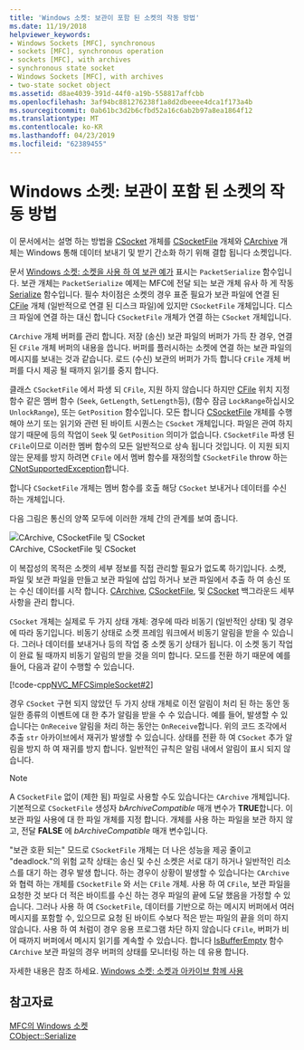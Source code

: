 ```yaml
---
title: 'Windows 소켓: 보관이 포함 된 소켓의 작동 방법'
ms.date: 11/19/2018
helpviewer_keywords:
- Windows Sockets [MFC], synchronous
- sockets [MFC], synchronous operation
- sockets [MFC], with archives
- synchronous state socket
- Windows Sockets [MFC], with archives
- two-state socket object
ms.assetid: d8ae4039-391d-44f0-a19b-558817affcbb
ms.openlocfilehash: 3af94bc881276238f1a8d2dbeeee4dca1f173a4b
ms.sourcegitcommit: 0ab61bc3d2b6cfbd52a16c6ab2b97a8ea1864f12
ms.translationtype: MT
ms.contentlocale: ko-KR
ms.lasthandoff: 04/23/2019
ms.locfileid: "62389455"
---
```

# <a name="windows-sockets-how-sockets-with-archives-work"></a>Windows 소켓: 보관이 포함 된 소켓의 작동 방법

이 문서에서는 설명 하는 방법을 [CSocket](../mfc/reference/csocket-class.md) 개체를 [CSocketFile](../mfc/reference/csocketfile-class.md) 개체와 [CArchive](../mfc/reference/carchive-class.md) 개체는 Windows 통해 데이터 보내기 및 받기 간소화 하기 위해 결합 됩니다 소켓입니다.

문서 [Windows 소켓: 소켓을 사용 하 여 보관 예가](../mfc/windows-sockets-example-of-sockets-using-archives.md) 표시는 `PacketSerialize` 함수입니다. 보관 개체는 `PacketSerialize` 예제는 MFC에 전달 되는 보관 개체 유사 하 게 작동 [Serialize](../mfc/reference/cobject-class.md#serialize) 함수입니다. 필수 차이점은 소켓의 경우 표준 필요가 보관 파일에 연결 된 [CFile](../mfc/reference/cfile-class.md) 개체 (일반적으로 연결 된 디스크 파일)에 있지만 `CSocketFile` 개체입니다. 디스크 파일에 연결 하는 대신 합니다 `CSocketFile` 개체가 연결 하는 `CSocket` 개체입니다.

`CArchive` 개체 버퍼를 관리 합니다. 저장 (송신) 보관 파일의 버퍼가 가득 찬 경우, 연결 된 `CFile` 개체 버퍼의 내용을 씁니다. 버퍼를 플러시하는 소켓에 연결 하는 보관 파일의 메시지를 보내는 것과 같습니다. 로드 (수신) 보관의 버퍼가 가득 합니다 `CFile` 개체 버퍼를 다시 제공 될 때까지 읽기를 중지 합니다.

클래스 `CSocketFile` 에서 파생 되 `CFile`, 지원 하지 않습니다 하지만 [CFile](../mfc/reference/cfile-class.md) 위치 지정 함수 같은 멤버 함수 (`Seek`, `GetLength`, `SetLength`등), (함수 잠금 `LockRange`하십시오 `UnlockRange`), 또는 `GetPosition` 함수입니다. 모든 합니다 [CSocketFile](../mfc/reference/csocketfile-class.md) 개체를 수행 해야 쓰기 또는 읽기와 관련 된 바이트 시퀀스는 `CSocket` 개체입니다. 파일은 관여 하지 않기 때문에 등의 작업이 `Seek` 및 `GetPosition` 의미가 없습니다. `CSocketFile` 파생 된 `CFile`이므로 이러한 멤버 함수의 모든 일반적으로 상속 됩니다 것입니다. 이 지원 되지 않는 문제를 방지 하려면 `CFile` 에서 멤버 함수를 재정의할 `CSocketFile` throw 하는 [CNotSupportedException](../mfc/reference/cnotsupportedexception-class.md)합니다.

합니다 `CSocketFile` 개체는 멤버 함수를 호출 해당 `CSocket` 보내거나 데이터를 수신 하는 개체입니다.

다음 그림은 통신의 양쪽 모두에 이러한 개체 간의 관계를 보여 줍니다.

![CArchive, CSocketFile 및 CSocket](../mfc/media/vc38ia1.gif "CArchive, CSocketFile 및 CSocket") <br/>
CArchive, CSocketFile 및 CSocket

이 복잡성의 목적은 소켓의 세부 정보를 직접 관리할 필요가 없도록 하기입니다. 소켓, 파일 및 보관 파일을 만들고 보관 파일에 삽입 하거나 보관 파일에서 추출 하 여 송신 또는 수신 데이터를 시작 합니다. [CArchive](../mfc/reference/carchive-class.md), [CSocketFile](../mfc/reference/csocketfile-class.md), 및 [CSocket](../mfc/reference/csocket-class.md) 백그라운드 세부 사항을 관리 합니다.

`CSocket` 개체는 실제로 두 가지 상태 개체: 경우에 따라 비동기 (일반적인 상태) 및 경우에 따라 동기입니다. 비동기 상태로 소켓 프레임 워크에서 비동기 알림을 받을 수 있습니다. 그러나 데이터를 보내거나 등의 작업 중 소켓 동기 상태가 됩니다. 이 소켓 동기 작업이 완료 될 때까지 비동기 알림의 받을 것을 의미 합니다. 모드를 전환 하기 때문에 예를 들어, 다음과 같이 수행할 수 있습니다.

[!code-cpp[NVC_MFCSimpleSocket#2](../mfc/codesnippet/cpp/windows-sockets-how-sockets-with-archives-work_1.cpp)]

경우 `CSocket` 구현 되지 않았던 두 가지 상태 개체로 이전 알림이 처리 된 하는 동안 동일한 종류의 이벤트에 대 한 추가 알림을 받을 수 수 있습니다. 예를 들어, 발생할 수 있습니다는 `OnReceive` 알림을 처리 하는 동안는 `OnReceive`합니다. 위의 코드 조각에서 추출 `str` 아카이브에서 재귀가 발생할 수 있습니다. 상태를 전환 하 여 `CSocket` 추가 알림을 방지 하 여 재귀를 방지 합니다. 일반적인 규칙은 알림 내에서 알림이 표시 되지 않습니다.

> [!NOTE]
> A `CSocketFile` 없이 (제한 됨) 파일로 사용할 수도 있습니다는 `CArchive` 개체입니다. 기본적으로 `CSocketFile` 생성자 *bArchiveCompatible* 매개 변수가 **TRUE**합니다. 이 보관 파일 사용에 대 한 파일 개체를 지정 합니다. 개체를 사용 하는 파일을 보관 하지 않고, 전달 **FALSE** 에 *bArchiveCompatible* 매개 변수입니다.

"보관 호환 되는" 모드로 `CSocketFile` 개체는 더 나은 성능을 제공 줄이고 "deadlock."의 위험 교착 상태는 송신 및 수신 소켓은 서로 대기 하거나 일반적인 리소스를 대기 하는 경우 발생 합니다. 하는 경우이 상황이 발생할 수 있습니다는 `CArchive` 와 협력 하는 개체를 `CSocketFile` 와 서는 `CFile` 개체. 사용 하 여 `CFile`, 보관 파일을 요청한 것 보다 더 적은 바이트를 수신 하는 경우 파일의 끝에 도달 했음을 가정할 수 있습니다. 그러나 사용 하 여 `CSocketFile`, 데이터를 기반으로 하는 메시지 버퍼에서 여러 메시지를 포함할 수, 있으므로 요청 된 바이트 수보다 적은 받는 파일의 끝을 의미 하지 않습니다. 사용 하 여 처럼이 경우 응용 프로그램 차단 하지 않습니다 `CFile`, 버퍼가 비어 때까지 버퍼에서 메시지 읽기를 계속할 수 있습니다. 합니다 [IsBufferEmpty](../mfc/reference/carchive-class.md#isbufferempty) 함수 `CArchive` 보관 파일의 경우 버퍼의 상태를 모니터링 하는 데 유용 합니다.

자세한 내용은 참조 하세요. [Windows 소켓: 소켓과 아카이브 함께 사용](../mfc/windows-sockets-using-sockets-with-archives.md)

## <a name="see-also"></a>참고자료

[MFC의 Windows 소켓](../mfc/windows-sockets-in-mfc.md)<br/>
[CObject::Serialize](../mfc/reference/cobject-class.md#serialize)
